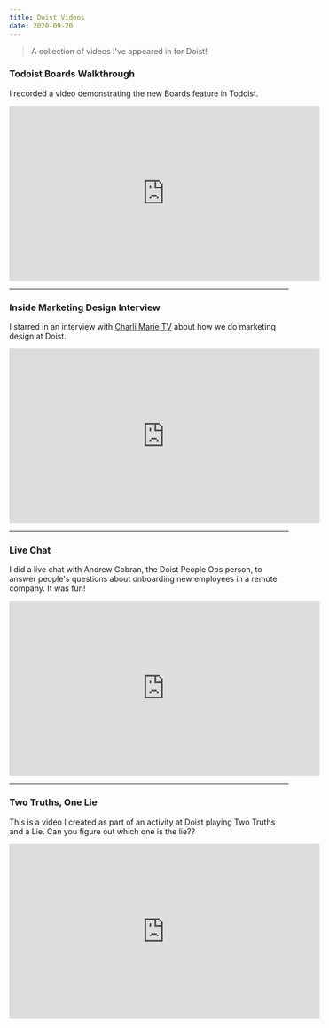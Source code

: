 ```yaml
---
title: Doist Videos
date: 2020-09-20
---
```


> A collection of videos I've appeared in for Doist!

### Todoist Boards Walkthrough

I recorded a video demonstrating the new Boards feature in Todoist.

<iframe width="560" height="315" src="https://www.youtube.com/embed/G3WOIQDEfL4" frameborder="0" allow="accelerometer; autoplay; clipboard-write; encrypted-media; gyroscope; picture-in-picture" allowfullscreen></iframe>

---

### Inside Marketing Design Interview

I starred in an interview with [Charli Marie TV](https://www.youtube.com/user/charlimarieTV) about how we do marketing design at Doist.

<iframe width="560" height="315" src="https://www.youtube.com/embed/I2sKEeSNjSk" frameborder="0" allow="accelerometer; autoplay; encrypted-media; gyroscope; picture-in-picture" allowfullscreen></iframe>

---

### Live Chat

I did a live chat with Andrew Gobran, the Doist People Ops person, to answer people's questions about onboarding new employees in a remote company. It was fun!

<iframe width="560" height="315" src="https://www.youtube.com/embed/1Senexz-xhs" frameborder="0" allow="accelerometer; autoplay; encrypted-media; gyroscope; picture-in-picture" allowfullscreen></iframe>

---

### Two Truths, One Lie

This is a video I created as part of an activity at Doist playing Two Truths and a Lie. Can you figure out which one is the lie??

<iframe width="560" height="315" src="https://www.youtube.com/embed/7IFDdhe-JBg" frameborder="0" allow="accelerometer; autoplay; encrypted-media; gyroscope; picture-in-picture" allowfullscreen></iframe>
